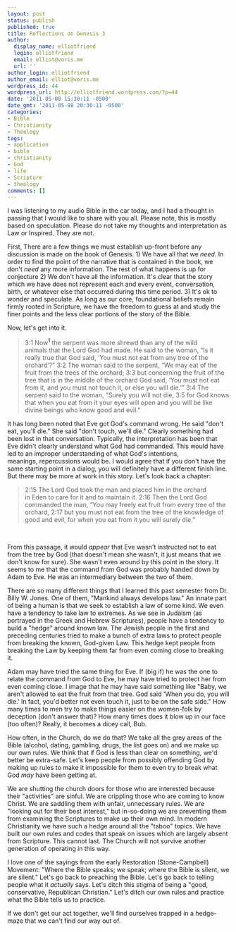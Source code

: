 ```yaml
---
layout: post
status: publish
published: true
title: Reflections on Genesis 3
author:
  display_name: elliotfriend
  login: elliotfriend
  email: elliot@voris.me
  url: ''
author_login: elliotfriend
author_email: elliot@voris.me
wordpress_id: 44
wordpress_url: http://elliotfriend.wordpress.com/?p=44
date: '2011-05-08 15:30:11 -0500'
date_gmt: '2011-05-08 20:30:11 -0500'
categories:
- Bible
- Christianity
- Theology
tags:
- application
- bible
- christianity
- God
- life
- Scripture
- theology
comments: []
---
```

<p>I was listening to my audio Bible in the car today, and I had a thought in passing that I would like to share with you all. Please note, this is mostly based on speculation. Please do not take my thoughts and interpretation as Law or Inspired. They are not.</p>
<p>First, There are a few things we must establish up-front before any discussion is made on the book of Genesis. 1) We have all that we <em>need</em>. In order to find the point of the narrative that is contained in the book, we don't <em>need</em> any more information. The rest of what happens is up for conjecture 2) We don't have all the information. It's clear that the story which we have does not represent each and every event, conversation, birth, or whatever else that occurred during this time period. 3) It's ok to wonder and speculate. As long as our core, foundational beliefs remain firmly rooted in Scripture, we have the freedom to guess at and study the finer points and the less clear portions of the story of the Bible.</p>
<p>Now, let's get into it.</p>
<blockquote><p><a name="Ge 3:1"></a>3:1 Now<a target="note_pane"><sup>1</sup></a> the serpent&nbsp;was more shrewd&nbsp;than any of the wild animals&nbsp;that the Lord God had made. He said to the woman, &ldquo;Is it really true that&nbsp;God&nbsp;said, &lsquo;You must not eat from any tree of the orchard&rsquo;?&rdquo;&nbsp;3:2 The woman said to the serpent, &ldquo;We may eat&nbsp;of the fruit from the trees of the orchard;&nbsp;3:3 but concerning the fruit of the tree that is in the middle of the orchard God said, &lsquo;You must not eat from it, and you must not touch it, or else you will die.&rsquo;&rdquo;&nbsp;3:4 The serpent said to the woman, &ldquo;Surely you will not die,&nbsp;3:5 for God knows that when you eat from it your eyes will open&nbsp;and you will be like divine beings who know&nbsp;good and evil.&rdquo;</p></blockquote>
<p>It has long been noted that Eve got God's command wrong. He said "don't eat, you'll die." She said "don't touch, we'll die." Clearly something had been lost in that conversation. Typically, the interpretation has been that Eve didn't clearly understand what God had commanded. This would have led to an improper understanding of what God's intentions, meanings,&nbsp;repercussions&nbsp;would be. I would agree that if you don't have the same starting point in a dialog, you will definitely have a different finish line. But there may be more at work in this story. Let's look back a chapter:</p>
<blockquote><p>2:15 The Lord God took the man and placed&nbsp;him in the orchard in&nbsp;Eden to care for it and to maintain it.&nbsp;2:16 Then the Lord God commanded&nbsp;the man, &ldquo;You may freely eat&nbsp;fruit&nbsp;from every tree of the orchard, 2:17 but&nbsp;you must not eat&nbsp;from the tree of the knowledge of good and evil, for when&nbsp;you eat from it you will surely die.&rdquo;</p></blockquote>
<p>&nbsp;</p>
<p>From this passage, it would <em>appear</em> that Eve wasn't instructed not to eat from the tree by God (that doesn't mean she wasn't, it just means that we don't know for sure). She wasn't even around by this point in the story. It seems to me that the command from God was probably handed down by Adam to Eve. He was an intermediary between the two of them.</p>
<p>There are so many different things that I learned this past semester from Dr. Billy W. Jones. One of them, "Mankind always develops law." An innate part of being a human is that we seek to establish a law of some kind. We even have a tendency to take law to extremes. As we see in Judaism (as portrayed in the Greek and Hebrew Scriptures), people have a tendency to build a "hedge" around known law. The Jewish people in the first and preceding centuries tried to make a bunch of extra laws to protect people from breaking the known, God-given Law. This hedge kept people from breaking the Law by keeping them far from even coming close to breaking it.</p>
<p>Adam may have tried the same thing for Eve. If (big if) he was the one to relate the command from God to Eve, he may have tried to protect her from even coming close. I image that he may have said something like "Baby, we aren't allowed to eat the fruit from that tree. God said 'When you do, you will die.' In fact, you'd better not even touch it, just to be on the safe side." How many times to men try to make things easier on the women-folk by deception (don't answer that)? How many times does it blow up in our face (too often)? Really, it becomes a dicey call, Bub.</p>
<p>How often, in the Church, do we do that? We take all the grey areas of the Bible (alcohol, dating, gambling, drugs, the list goes on) and we make up our own rules. We think that if God is less than clear on something, we'd better be extra-safe. Let's keep people from possibly offending God by making up rules to make it impossible for them to even try to break what God <em>may</em> have been getting at.</p>
<p>We are shutting the church doors for those who are interested because their "activities" are sinful. We are crippling those who are coming to know Christ. We are saddling them with unfair, unnecessary rules. We are "looking out for their best interest," but in-so-doing we are preventing them from examining the Scriptures to make up their own mind. In modern Christianity we have such a hedge around all the "taboo" topics. We have built our own rules and codes that speak on issues which are largely absent from Scripture. This cannot last. The Church will not survive another generation of operating in this way.</p>
<p>I love one of the sayings from the early Restoration (Stone-Campbell) Movement: "Where the Bible speaks; we speak; where the Bible is silent, we are silent." Let's go back to preaching the Bible. Let's go back to telling people what it <em>actually</em> says. Let's ditch this stigma of being a "good, conservative, Republican Christian." Let's ditch our own rules and practice what the Bible tells us to practice.</p>
<p>If we don't get our act together, we'll find ourselves trapped in a hedge-maze that we can't find our way out of.</p>
